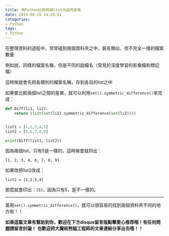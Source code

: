```yaml
---
title: 用Python比較兩個list內容的差異
date: 2019-08-28 14:28:51
categories:
- Python
tags:
- Python
---
```


在整理資料的過程中，常常碰到兩個資料夾之中，裝有類似、但不完全一樣的檔案數量

例如說，同樣的檔案名稱，但是不同的副檔名（常見於深度學習的影像檔和標記檔）

這時候就會先把各類別的檔案名稱，存到各自的list之中

<!-- more -->

如果要比較兩個list之間的差異，就可以利用`set().symmetric_difference()`來完成：

```python
def Diff(li1, li2): 
    return (list(set(li1).symmetric_difference(set(li2))))


list1 = [1,2,3,4,5]
list2 = [5,6,7,8,9]

print(Diff(list1, list2))
```

因為兩個list，只有5是一樣的，這時候會就印出：
```
[1, 2, 3, 4, 6, 7, 8, 9]
```

如果改把list2改成：
```
list2 = [1,2,3,4]
```
那麼就會印出：`[5]`，因為只有5，是不一樣的。


---

善用`set().symmetric_difference()`，就可以很容易的找到兩個資料夾不同的地方啦！！



**如果這篇文章有幫助到你，歡迎在下方disqus留言版點擊愛心推荐哦！有任何問題請留言討論！**
**也歡迎把大魔術熊貓工程師的文章連結分享出去哦！！**